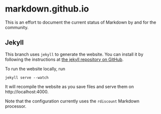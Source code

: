 # markdown.github.io

This is an effort to document the current status of Markdown by and for the
community.

## Jekyll

This branch uses `jekyll` to generate the website. You can install it by
following the instructions at [the jekyll repository on GitHub][1].

To run the website locally, run

    jekyll serve --watch

It will recompile the website as you save files and serve them on
http://localhost:4000.

Note that the configuration currently uses the `rdiscount` Markdown processor.

[1]: https://github.com/jekyll/jekyll
